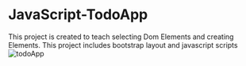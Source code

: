 # JavaScript-TodoApp
This project is created to teach selecting Dom Elements and creating Elements.
This project includes bootstrap layout and javascript scripts
![todoApp]("./img/readme_img.png")

